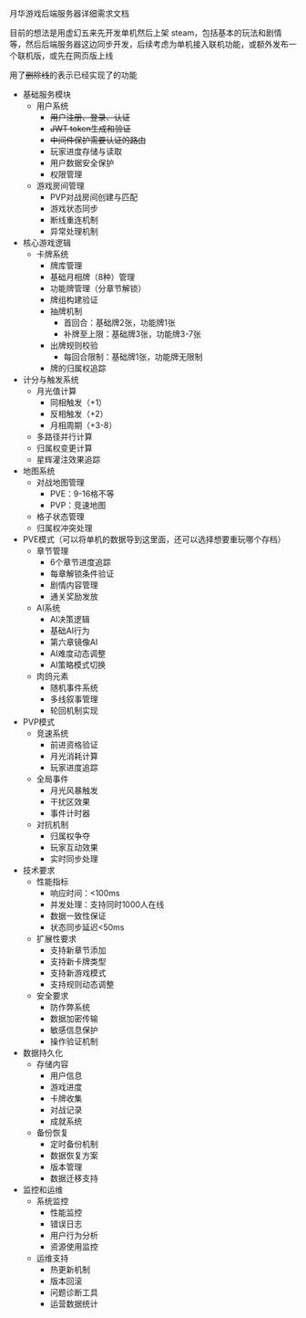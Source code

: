 月华游戏后端服务器详细需求文档

目前的想法是用虚幻五来先开发单机然后上架 steam，包括基本的玩法和剧情等，然后后端服务器这边同步开发，后续考虑为单机接入联机功能，或额外发布一个联机版，或先在网页版上线

用了~~删除线~~的表示已经实现了的功能

* 基础服务模块
    * 用户系统
        * ~~用户注册、登录、认证~~
        * ~~JWT token生成和验证~~
        * ~~中间件保护需要认证的路由~~
        * 玩家进度存储与读取
        * 用户数据安全保护
        * 权限管理
    * 游戏房间管理
        * PVP对战房间创建与匹配
        * 游戏状态同步
        * 断线重连机制
        * 异常处理机制
* 核心游戏逻辑
    * 卡牌系统
        * 牌库管理
        * 基础月相牌（8种）管理
        * 功能牌管理（分章节解锁）
        * 牌组构建验证
        * 抽牌机制
            * 首回合：基础牌2张，功能牌1张
            * 补牌至上限：基础牌3张，功能牌3-7张
        * 出牌规则校验
            * 每回合限制：基础牌1张，功能牌无限制
        * 牌的归属权追踪
* 计分与触发系统
    * 月光值计算
        * 同相触发（+1）
        * 反相触发（+2）
        * 月相周期（+3-8）
    * 多路径并行计算
    * 归属权变更计算
    * 星辉灌注效果追踪
* 地图系统
    * 对战地图管理
        * PVE：9-16格不等
        * PVP：竞速地图
    * 格子状态管理
    * 归属权冲突处理
* PVE模式（可以将单机的数据导到这里面，还可以选择想要重玩哪个存档）
    * 章节管理
        * 6个章节进度追踪
        * 每章解锁条件验证
        * 剧情内容管理
        * 通关奖励发放
    * AI系统
        * AI决策逻辑
        * 基础AI行为
        * 第六章镜像AI
        * AI难度动态调整
        * AI策略模式切换
    * 肉鸽元素
        * 随机事件系统
        * 多线叙事管理
        * 轮回机制实现
* PVP模式
    * 竞速系统
        * 前进资格验证
        * 月光消耗计算
        * 玩家进度追踪
    * 全局事件
        * 月光风暴触发
        * 干扰区效果
        * 事件计时器
    * 对抗机制
        * 归属权争夺
        * 玩家互动效果
        * 实时同步处理
* 技术要求
    * 性能指标
        * 响应时间：<100ms
        * 并发处理：支持同时1000人在线
        * 数据一致性保证
        * 状态同步延迟<50ms
    * 扩展性要求
        * 支持新章节添加
        * 支持新卡牌类型
        * 支持新游戏模式
        * 支持规则动态调整
    * 安全要求
        * 防作弊系统
        * 数据加密传输
        * 敏感信息保护
        * 操作验证机制
* 数据持久化
    * 存储内容
        * 用户信息
        * 游戏进度
        * 卡牌收集
        * 对战记录
        * 成就系统
    * 备份恢复
        * 定时备份机制
        * 数据恢复方案
        * 版本管理
        * 数据迁移支持
* 监控和运维
    * 系统监控
        * 性能监控
        * 错误日志
        * 用户行为分析
        * 资源使用监控
    * 运维支持
        * 热更新机制
        * 版本回滚
        * 问题诊断工具
        * 运营数据统计